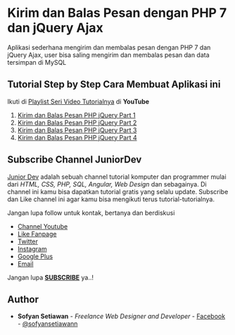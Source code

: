 # Kirim dan Balas Pesan dengan PHP 7 dan jQuery Ajax

Aplikasi sederhana mengirim dan membalas pesan dengan PHP 7 dan jQuery Ajax, user bisa saling mengirim dan membalas pesan dan data tersimpan di MySQL


## Tutorial Step by Step Cara Membuat Aplikasi ini
Ikuti di [Playlist Seri Video Tutorialnya](https://www.youtube.com/playlist?list=PLFLsT6z_5FznSjSZ2ATpuLomsgwelBGq6) di **YouTube**

1. [Kirim dan Balas Pesan PHP jQuery Part 1](https://www.youtube.com/watch?v=AzMZZRgSRQM&index=1&list=PLFLsT6z_5FznSjSZ2ATpuLomsgwelBGq6)
2. [Kirim dan Balas Pesan PHP jQuery Part 2](https://www.youtube.com/watch?v=9z-YLZsWIDo&index=2&list=PLFLsT6z_5FzljaZdwlfyZFEgfKtkYDTPl/)
3. [Kirim dan Balas Pesan PHP jQuery Part 3](https://www.youtube.com/watch?v=V4jFZ-PcVpE&index=3&list=PLFLsT6z_5FznSjSZ2ATpuLomsgwelBGq6)
4. [Kirim dan Balas Pesan PHP jQuery Part 4](https://www.youtube.com/watch?v=RlOVo-jM9ng&index=4&list=PLFLsT6z_5FznSjSZ2ATpuLomsgwelBGq6)

## Subscribe Channel JuniorDev

[Junior Dev](https://www.youtube.com/c/juniordevindonesia) adalah sebuah channel tutorial komputer dan programmer mulai dari *HTML, CSS, PHP, SQL, Angular, Web Design* dan sebagainya. Di channel ini kamu bisa dapatkan tutorial gratis yang selalu update. Subscribe dan Like channel ini agar kamu bisa mengikuti terus tutorial-tutorialnya.

Jangan lupa follow untuk kontak, bertanya dan berdiskusi
* [Channel Youtube](https://www.youtube.com/c/juniordevindonesia)
* [Like Fanpage](https://www.facebook.com/juniordevindonesiaofficial/)
* [Twitter](http://twitter.com/hello_juniordev)
* [Instagram](https://www.instagram.com/juniordevindonesia/)
* [Google Plus](https://plus.google.com/+JuniorDevIndonesia/posts)
* [Email](mailto:hellojuniordev@gmail.com)

Jangan lupa [**SUBSCRIBE**](https://www.youtube.com/c/juniordevindonesia?sub_confirmation=1) ya..!

## Author
* **Sofyan Setiawan** - *Freelance Web Designer and Developer* - [Facebook](https://www.facebook.com/sofyansetiawanprofile) - [@sofyansetiawann](https://twitter.com/sofyansetiawann)

